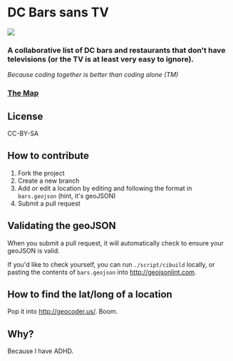 # DC Bars sans TV

<img src="https://travis-ci.org/benbalter/dc-wifi-social.png">


### A collaborative list of DC bars and restaurants that don't have televisions (or the TV is at least very easy to ignore).

*Because coding together is better than coding alone (TM)*

### [The Map](bars.geojson)

## License

CC-BY-SA

## How to contribute

1. Fork the project
2. Create a new branch
3. Add or edit a location by editing and following the format in `bars.geojson` (hint, it's geoJSON)
4. Submit a pull request

## Validating the geoJSON

When you submit a pull request, it will automatically check to ensure your geoJSON is valid.

If you'd like to check yourself, you can run `./script/cibuild` locally, or pasting the contents of `bars.geojson` into http://geojsonlint.com.

## How to find the lat/long of a location

Pop it into http://geocoder.us/. Boom.

## Why?

Because I have ADHD.
